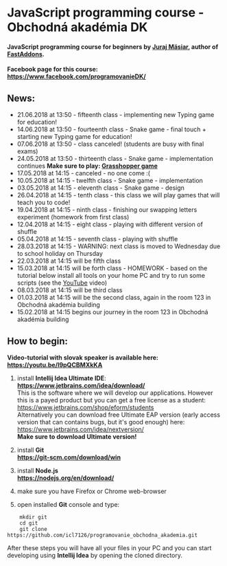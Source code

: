 # JavaScript programming course - Obchodná akadémia DK


#### JavaScript programming course for beginners by [Juraj Mäsiar](https://www.linkedin.com/in/juraj-m%C3%A4siar-a0648b73), author of [FastAddons](https://fastaddons.com/).


**Facebook page for this course: https://www.facebook.com/programovanieDK/**


## News:
- 21.06.2018 at 13:50 - fifteenth class - implementing new Typing game for education!
- 14.06.2018 at 13:50 - fourteenth class - Snake game - final touch + starting new Typing game for education!
- 07.06.2018 at 13:50 - class canceled! (students are busy with final exams)
- 24.05.2018 at 13:50 - thirteenth class - Snake game - implementation continues **Make sure to play: [Grasshopper game](https://grasshopper.codes/)**
- 17.05.2018 at 14:15 - canceled - no one come :(
- 10.05.2018 at 14:15 - twelfth class - Snake game - implementation
- 03.05.2018 at 14:15 - eleventh class - Snake game - design
- 26.04.2018 at 14:15 - tenth class - this class we will play games that will teach you to code!
- 19.04.2018 at 14:15 - ninth class - finishing our swapping letters experiment (homework from first class)
- 12.04.2018 at 14:15 - eight class - playing with different version of shuffle 
- 05.04.2018 at 14:15 - seventh class - playing with shuffle
- 28.03.2018 at 14:15 - WARNING: next class is moved to Wednesday due to school holiday on Thursday
- 22.03.2018 at 14:15 will be fifth class
- 15.03.2018 at 14:15 will be forth class - HOMEWORK - based on the tutorial below install all tools on your home PC and try to run some scripts (see the [YouTube](https://youtu.be/l9pQCBMXkKA) video)
- 08.03.2018 at 14:15 will be third class
- 01.03.2018 at 14:15 will be the second class, again in the room 123 in Obchodná akadémia building
- 15.02.2018 at 14:15 begins our journey in the room 123 in Obchodná akadémia building


## How to begin:

**Video-tutorial with slovak speaker is available here: https://youtu.be/l9pQCBMXkKA**

1) install **Intellij Idea Ultimate IDE**:  
 **https://www.jetbrains.com/idea/download/**  
This is the software where we will develop our applications. 
However this is a payed product but you can get a free license as a student:  
https://www.jetbrains.com/shop/eform/students  
Alternatively you can download free Ultimate EAP version (early access version that can contains bugs, but it's good enough) here:  
https://www.jetbrains.com/idea/nextversion/  
**Make sure to download Ultimate version!**

2) install **Git**  
**https://git-scm.com/download/win**

3) install **Node.js**  
**https://nodejs.org/en/download/**

4) make sure you have Firefox or Chrome web-browser

5) open installed **Git** console and type:

```console
    mkdir git
    cd git
    git clone https://github.com/icl7126/programovanie_obchodna_akademia.git
```
After these steps you will have all your files in your PC and you can start developing using **Intellij Idea** by opening the cloned directory.
